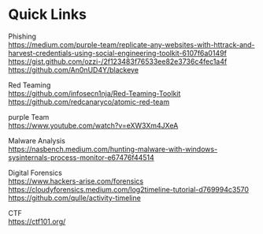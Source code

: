 # Quick Links

Phishing<br>
https://medium.com/purple-team/replicate-any-websites-with-httrack-and-harvest-credentials-using-social-engineering-toolkit-6107f6a0149f <br>
https://gist.github.com/ozzi-/2f123483f76533ee82e3736c4fec1a4f <br>
https://github.com/An0nUD4Y/blackeye <br>

Red Teaming<br>
https://github.com/infosecn1nja/Red-Teaming-Toolkit <br>
https://github.com/redcanaryco/atomic-red-team <br>

purple Team<br>
https://www.youtube.com/watch?v=eXW3Xm4JXeA <br>



Malware Analysis<br>
https://nasbench.medium.com/hunting-malware-with-windows-sysinternals-process-monitor-e67476f44514 <br>


Digital Forensics <br>
https://www.hackers-arise.com/forensics <br>
https://cloudyforensics.medium.com/log2timeline-tutorial-d769994c3570<br>
https://github.com/qulle/activity-timeline

CTF <br>
https://ctf101.org/ <br>


